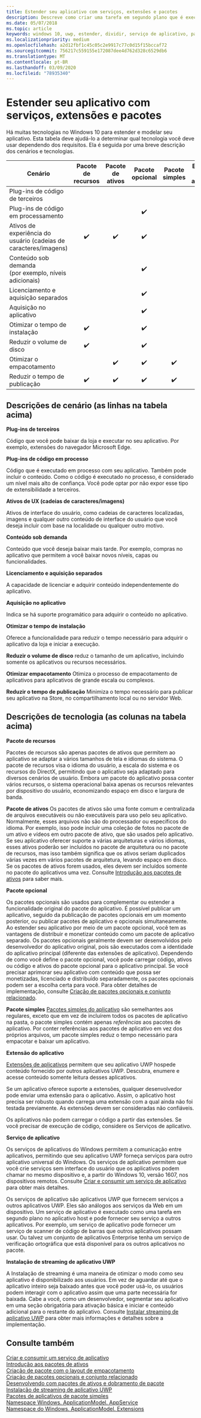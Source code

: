 ```yaml
---
title: Estender seu aplicativo com serviços, extensões e pacotes
description: Descreve como criar uma tarefa em segundo plano que é executada quando seu aplicativo da loja Plataforma Universal do Windows (UWP) é atualizado.
ms.date: 05/07/2018
ms.topic: article
keywords: windows 10, uwp, estender, dividir, serviço de aplicativo, pacote, extensão
ms.localizationpriority: medium
ms.openlocfilehash: a2d12fbf1c45c05c2e9917c77c0d15f15bccaf72
ms.sourcegitcommit: 756217c559155e172087dee4d762d328c6529db6
ms.translationtype: MT
ms.contentlocale: pt-BR
ms.lasthandoff: 03/09/2020
ms.locfileid: "78935340"
---
```

# <a name="extend-your-app-with-services-extensions-and-packages"></a>Estender seu aplicativo com serviços, extensões e pacotes

Há muitas tecnologias no Windows 10 para estender e modelar seu aplicativo. Esta tabela deve ajudá-lo a determinar qual tecnologia você deve usar dependendo dos requisitos. Ela é seguida por uma breve descrição dos cenários e tecnologias.

| Cenário                           | Pacote de recursos   | Pacote de ativos      | Pacote opcional   | Pacote simples        | Extensão de aplicativo      | Serviço de aplicativo        | Instalação de streaming  |
|------------------------------------|:------------------:|:------------------:|:------------------:|:------------------:|:------------------:|:------------------:|:------------------:|
| Plug-ins de código de terceiros            |                    |                    |                    |                    | :heavy_check_mark: |                    |                    |
| Plug-ins de código em processamento              |                    |                    | :heavy_check_mark: |                    |                    |                    |                    |
| Ativos de experiência do usuário (cadeias de caracteres/imagens)         | :heavy_check_mark: | :heavy_check_mark: | :heavy_check_mark: |                    | :heavy_check_mark: |                    | :heavy_check_mark: |
| Conteúdo sob demanda <br/> (por exemplo, níveis adicionais) |      |                    | :heavy_check_mark: |                    | :heavy_check_mark: |                    | :heavy_check_mark: |
| Licenciamento e aquisição separados |                    |                    | :heavy_check_mark: |                    | :heavy_check_mark: | :heavy_check_mark: |                    |
| Aquisição no aplicativo                 |                    |                    | :heavy_check_mark: |                    | :heavy_check_mark: |                    |                    |
| Otimizar o tempo de instalação              | :heavy_check_mark: |                    | :heavy_check_mark: |                    | :heavy_check_mark: |                    | :heavy_check_mark: |
| Reduzir o volume de disco              | :heavy_check_mark: |                    | :heavy_check_mark: |                    |                    |                    |                    |
| Otimizar o empacotamento                 |                    | :heavy_check_mark: | :heavy_check_mark: | :heavy_check_mark: |                    |                    |                    |
| Reduzir o tempo de publicação             | :heavy_check_mark: | :heavy_check_mark: | :heavy_check_mark: | :heavy_check_mark: |                    |                    |                    |

## <a name="scenario-descriptions-the-rows-in-the-table-above"></a>Descrições de cenário (as linhas na tabela acima)

**Plug-ins de terceiros**  

Código que você pode baixar da loja e executar no seu aplicativo. Por exemplo, extensões do navegador Microsoft Edge.

**Plug-ins de código em processo**  

Código que é executado em processo com seu aplicativo. Também pode incluir o conteúdo. Como o código é executado no processo, é considerado um nível mais alto de confiança. Você pode optar por não expor esse tipo de extensibilidade a terceiros.

**Ativos de UX (cadeias de caracteres/imagens)**  

Ativos de interface do usuário, como cadeias de caracteres localizadas, imagens e qualquer outro conteúdo de interface do usuário que você deseja incluir com base na localidade ou qualquer outro motivo.

**Conteúdo sob demanda**  

Conteúdo que você deseja baixar mais tarde. Por exemplo, compras no aplicativo que permitem a você baixar novos níveis, capas ou funcionalidades.

**Licenciamento e aquisição separados**  

A capacidade de licenciar e adquirir conteúdo independentemente do aplicativo.

**Aquisição no aplicativo**  

Indica se há suporte programático para adquirir o conteúdo no aplicativo.

**Otimizar o tempo de instalação**

Oferece a funcionalidade para reduzir o tempo necessário para adquirir o aplicativo da loja e iniciar a execução.

**Reduzir o volume de disco** reduz o tamanho de um aplicativo, incluindo somente os aplicativos ou recursos necessários.

**Otimizar empacotamento** Otimiza o processo de empacotamento de aplicativos para aplicativos de grande escala ou complexos.

**Reduzir o tempo de publicação** Minimiza o tempo necessário para publicar seu aplicativo na Store, no compartilhamento local ou no servidor Web.

## <a name="technology-descriptions-the-columns-in-the-table-above"></a>Descrições de tecnologia (as colunas na tabela acima)

**Pacote de recursos**

Pacotes de recursos são apenas pacotes de ativos que permitem ao aplicativo se adaptar a vários tamanhos de tela e idiomas do sistema. O pacote de recursos visa o idioma do usuário, a escala do sistema e os recursos do DirectX, permitindo que o aplicativo seja adaptado para diversos cenários de usuário. Embora um pacote do aplicativo possa conter vários recursos, o sistema operacional baixa apenas os recursos relevantes por dispositivo do usuário, economizando espaço em disco e largura de banda.

**Pacote de ativos** Os pacotes de ativos são uma fonte comum e centralizada de arquivos executáveis ou não executáveis para uso pelo seu aplicativo. Normalmente, esses arquivos não são do processador ou específicos do idioma. Por exemplo, isso pode incluir uma coleção de fotos no pacote de um ativo e vídeos em outro pacote de ativo, que são usados pelo aplicativo. Se seu aplicativo oferecer suporte a várias arquiteturas e vários idiomas, esses ativos poderão ser incluídos no pacote de arquitetura ou no pacote de recursos, mas isso também significa que os ativos seriam duplicados várias vezes em vários pacotes de arquitetura, levando espaço em disco. Se os pacotes de ativos forem usados, eles devem ser incluídos somente no pacote do aplicativos uma vez. Consulte [Introdução aos pacotes de ativos](/windows/msix/package/asset-packages) para saber mais.

**Pacote opcional**

Os pacotes opcionais são usados para complementar ou estender a funcionalidade original do pacote do aplicativo. É possível publicar um aplicativo, seguido da publicação de pacotes opcionais em um momento posterior, ou publicar pacotes de aplicativo e opcionais simultaneamente. Ao estender seu aplicativo por meio de um pacote opcional, você tem as vantagens de distribuir e monetizar conteúdo como um pacote de aplicativo separado. Os pacotes opcionais geralmente devem ser desenvolvidos pelo desenvolvedor do aplicativo original, pois são executados com a identidade do aplicativo principal (diferente das extensões de aplicativo). Dependendo de como você define o pacote opcional, você pode carregar código, ativos ou código e ativos do pacote opcional para o aplicativo principal. Se você precisar aprimorar seu aplicativo com conteúdo que possa ser monetizadas, licenciado e distribuído separadamente, os pacotes opcionais podem ser a escolha certa para você. Para obter detalhes de implementação, consulte [Criação de pacotes opcionais e conjunto relacionado](/windows/msix/package/optional-packages).

**Pacote simples**
[Pacotes simples do aplicativo](/windows/msix/package/flat-bundles) são semelhantes aos regulares, exceto que em vez de incluírem todos os pacotes de aplicativo na pasta, o pacote simples contém apenas *referências* aos pacotes de aplicativo. Por conter referências aos pacotes de aplicativo em vez dos próprios arquivos, um pacote simples reduz o tempo necessário para empacotar e baixar um aplicativo.

**Extensão do aplicativo**

[Extensões de aplicativos](https://docs.microsoft.com/uwp/api/windows.applicationmodel.appextensions) permitem que seu aplicativo UWP hospede conteúdo fornecido por outros aplicativos UWP. Descubra, enumere e acesse conteúdo somente leitura desses aplicativos.

Se um aplicativo oferece suporte a extensões, qualquer desenvolvedor pode enviar uma extensão para o aplicativo. Assim, o aplicativo host precisa ser robusto quando carrega uma extensão com a qual ainda não foi testada previamente. As extensões devem ser consideradas não confiáveis.

Os aplicativos não podem carregar o código a partir das extensões. Se você precisar de execução de código, considere os Serviços de aplicativo.

**Serviço de aplicativo**

Os serviços de aplicativos do Windows permitem a comunicação entre aplicativos, permitindo que seu aplicativo UWP forneça serviços para outro aplicativo universal do Windows. Os serviços de aplicativo permitem que você crie serviços sem interface do usuário que os aplicativos podem chamar no mesmo dispositivo e, a partir do Windows 10, versão 1607, nos dispositivos remotos. Consulte [Criar e consumir um serviço de aplicativo](https://docs.microsoft.com/windows/uwp/launch-resume/how-to-create-and-consume-an-app-service) para obter mais detalhes.

Os serviços de aplicativo são aplicativos UWP que fornecem serviços a outros aplicativos UWP. Eles são análogos aos serviços da Web em um dispositivo. Um serviço de aplicativo é executado como uma tarefa em segundo plano no aplicativo host e pode fornecer seu serviço a outros aplicativos. Por exemplo, um serviço de aplicativo pode fornecer um serviço de scanner de código de barras que outros aplicativos possam usar. Ou talvez um conjunto de aplicativos Enterprise tenha um serviço de verificação ortográfica que está disponível para os outros aplicativos no pacote.

**Instalação de streaming de aplicativo UWP**

A Instalação de streaming é uma maneira de otimizar o modo como seu aplicativo é disponibilizado aos usuários. Em vez de aguardar até que o aplicativo inteiro seja baixado antes que você poder usá-lo, os usuários podem interagir com o aplicativo assim que uma parte necessária for baixada. Cabe a você, como um desenvolvedor, segmentar seu aplicativo em uma seção obrigatória para ativação básica e iniciar e conteúdo adicional para o restante do aplicativo. Consulte [Instalar streaming de aplicativo UWP](/windows/msix/package/streaming-install) para obter mais informações e detalhes sobre a implementação.

## <a name="see-also"></a>Consulte também

[Criar e consumir um serviço de aplicativo](https://docs.microsoft.com/windows/uwp/launch-resume/how-to-create-and-consume-an-app-service)  
[Introdução aos pacotes de ativos](/windows/msix/package/asset-packages)  
[Criação de pacote com o layout de empacotamento](/windows/msix/package/packaging-layout)  
[Criação de pacotes opcionais e conjunto relacionado](/windows/msix/package/optional-packages)  
[Desenvolvendo com pacotes de ativos e dobramento de pacote](/windows/msix/package/package-folding)  
[Instalação de streaming de aplicativo UWP](/windows/msix/package/streaming-install)  
[Pacotes de aplicativos de pacote simples](/windows/msix/package/flat-bundles)  
[Namespace Windows. ApplicationModel. AppService](https://docs.microsoft.com/uwp/api/Windows.ApplicationModel.AppService)  
[Namespace do Windows. ApplicationModel. Extensions](https://docs.microsoft.com/uwp/api/windows.applicationmodel.appextensions)  
